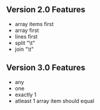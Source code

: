 ## Version 2.0 Features

- array items first
- array first
- lines first
- split "\t"
- join "\t"

## Version 3.0 Features

- any
- one
- exactly 1
- atleast 1 array item should equal
